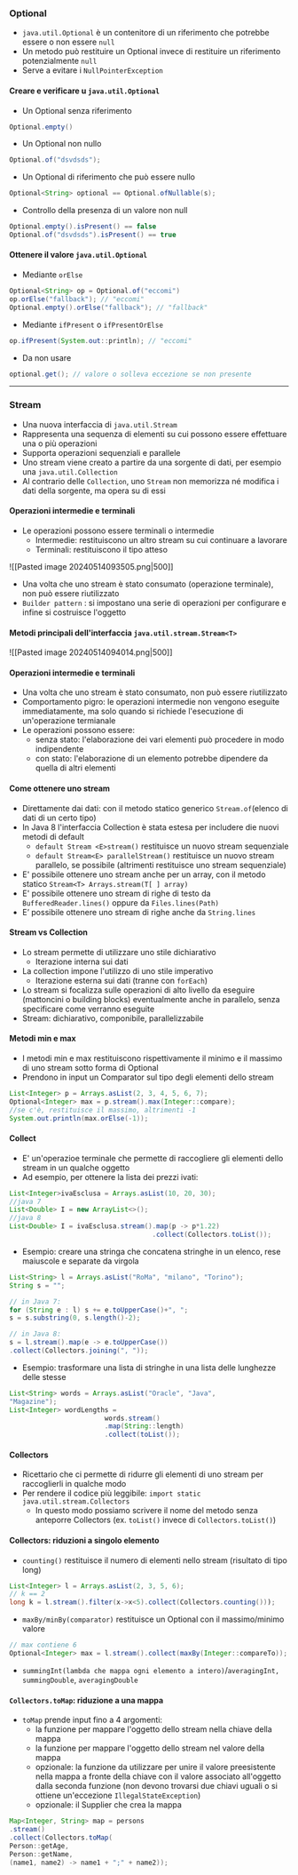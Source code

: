 ### Optional

- `java.util.Optional` è un contenitore di un riferimento che potrebbe essere o non essere `null`
- Un metodo può restituire un Optional invece di restituire un riferimento potenzialmente `null`
- Serve a evitare i `NullPointerException`

#### Creare e verificare u `java.util.Optional`

- Un Optional senza riferimento

```java
Optional.empty()
```

- Un Optional non nullo

```java
Optional.of("dsvdsds");
```

- Un Optional di riferimento che può essere nullo

```java
Optional<String> optional == Optional.ofNullable(s);
```

- Controllo della presenza di un valore non null

```java
Optional.empty().isPresent() == false
Optional.of("dsvdsds").isPresent() == true
```


#### Ottenere il valore `java.util.Optional`

- Mediante `orElse`

```java
Optional<String> op = Optional.of("eccomi")
op.orElse("fallback"); // "eccomi"
Optional.empty().orElse("fallback"); // "fallback"
```

- Mediante `ifPresent` o `ifPresentOrElse`

```java
op.ifPresent(System.out::println); // "eccomi"
```

- Da non usare

```java
optional.get(); // valore o solleva eccezione se non presente
```
---

### Stream

- Una nuova interfaccia di `java.util.Stream`
- Rappresenta una sequenza di elementi su cui possono essere effettuare una o più operazioni
- Supporta operazioni sequenziali e parallele
- Uno stream viene creato a partire da una sorgente di dati, per esempio una `java.util.Collection`
- Al contrario delle `Collection`, uno `Stream` non memorizza né modifica i dati della sorgente, ma opera su di essi

#### Operazioni intermedie e terminali

- Le operazioni possono essere terminali o intermedie
	- Intermedie: restituiscono un altro stream su cui continuare a lavorare
	- Terminali: restituiscono il tipo atteso

![[Pasted image 20240514093505.png|500]]

- Una volta che uno stream è stato consumato (operazione terminale), non può essere riutilizzato
- `Builder pattern` : si impostano una serie di operazioni per configurare e infine si costruisce l'oggetto

#### Metodi principali dell'interfaccia `java.util.stream.Stream<T>`

![[Pasted image 20240514094014.png|500]]

#### Operazioni intermedie e terminali

- Una volta che uno stream è stato consumato, non può essere riutilizzato
- Comportamento pigro: le operazioni intermedie non vengono eseguite immediatamente, ma solo quando si richiede l'esecuzione di un'operazione termianale
- Le operazioni possono essere:
	- senza stato: l'elaborazione  dei vari elementi può procedere in modo indipendente
	- con stato: l'elaborazione di un elemento potrebbe dipendere da quella di altri elementi

#### Come ottenere uno stream

- Direttamente dai dati: con il metodo statico generico `Stream.of`(elenco di dati di un certo tipo)
- In Java 8 l'interfaccia Collection è stata estesa per includere die nuovi metodi di default
	- `default Stream <E>stream()` restituisce un nuovo stream sequenziale
	- `default Stream<E> parallelStream()` restituisce un nuovo stream parallelo, se possibile (altrimenti restituisce uno stream sequenziale)
-  E' possibile ottenere uno stream anche per un array, con il metodo statico `Stream<T> Arrays.stream(T[ ] array)`
- E' possibile ottenere uno stream di righe di testo da `BufferedReader.lines()` oppure da `Files.lines(Path)`
- E’ possibile ottenere uno stream di righe anche da `String.lines`

#### Stream vs Collection

- Lo stream permette di utilizzare uno stile dichiarativo
	- Iterazione interna sui dati
- La collection impone l'utilizzo di uno stile imperativo
	- Iterazione esterna sui dati (tranne con `forEach`)
- Lo stream si focalizza sulle operazioni di alto livello da eseguire (mattoncini o building blocks) eventualmente anche in parallelo, senza specificare come verranno eseguite
- Stream: dichiarativo, componibile, parallelizzabile

#### Metodi min e max

- I metodi min e max restituiscono rispettivamente il minimo e il massimo di uno stream sotto forma di Optional
- Prendono in input un Comparator sul tipo degli elementi dello stream

```java
List<Integer> p = Arrays.asList(2, 3, 4, 5, 6, 7);
Optional<Integer> max = p.stream().max(Integer::compare);
//se c'è, restituisce il massimo, altrimenti -1
System.out.println(max.orElse(-1));
```

#### Collect

- E' un'operazioe terminale che permette di raccogliere gli elementi dello stream in un qualche oggetto 
- Ad esempio, per ottenere la lista dei prezzi ivati:

```java
List<Integer>ivaEsclusa = Arrays.asList(10, 20, 30); 
//java 7
List<Double> I = new ArrayList<>();
//java 8
List<Double> I = ivaEsclusa.stream().map(p -> p*1.22)
									.collect(Collectors.toList());
```

- Esempio: creare una stringa che concatena stringhe in un elenco, rese maiuscole e separate da virgola

```java
List<String> l = Arrays.asList("RoMa", "milano", "Torino");
String s = "";

// in Java 7:
for (String e : l) s += e.toUpperCase()+", ";
s = s.substring(0, s.length()-2);

// in Java 8:
s = l.stream().map(e -> e.toUpperCase())
.collect(Collectors.joining(", "));
```

- Esempio: trasformare una lista di stringhe in una lista delle lunghezze delle stesse

```java
List<String> words = Arrays.asList("Oracle", "Java",
"Magazine");
List<Integer> wordLengths = 
						words.stream()
						.map(String::length)
						.collect(toList());
```

#### Collectors

- Ricettario che ci permette di ridurre gli elementi di uno stream per raccoglierli in qualche modo
- Per rendere il codice più leggibile: `import static java.util.stream.Collectors`
	- In questo modo possiamo scrivere il nome del metodo senza anteporre Collectors (ex. `toList()` invece di `Collectors.toList()`)

#### Collectors: riduzioni a singolo elemento

- `counting()` restituisce il numero di elementi nello stream (risultato di tipo long)

```java
List<Integer> l = Arrays.asList(2, 3, 5, 6);
// k == 2
long k = l.stream().filter(x->x<5).collect(Collectors.counting()));
```

- `maxBy/minBy(comparator)` restituisce un Optional con il massimo/minimo valore

```java
// max contiene 6
Optional<Integer> max = l.stream().collect(maxBy(Integer::compareTo));
```

- `summingInt(lambda che mappa ogni elemento a intero)`/`averagingInt, summingDouble`, `averagingDouble`

#### `Collectors.toMap`: riduzione a una mappa

- `toMap` prende input fino a 4 argomenti:
	- la funzione per mappare l'oggetto dello stream nella chiave della mappa
	- la funzione per mappare l'oggetto dello stream nel valore della mappa
	- opzionale: la funzione da utilizzare per unire il valore preesistente nella mappa a fronte della chiave con il valore associato all'oggetto dalla seconda funzione (non devono trovarsi due chiavi uguali o si ottiene un'eccezione `IllegalStateException`)
	- opzionale: il Supplier che crea la mappa

```java
Map<Integer, String> map = persons
.stream()
.collect(Collectors.toMap(
Person::getAge,
Person::getName,
(name1, name2) -> name1 + ";" + name2));
```